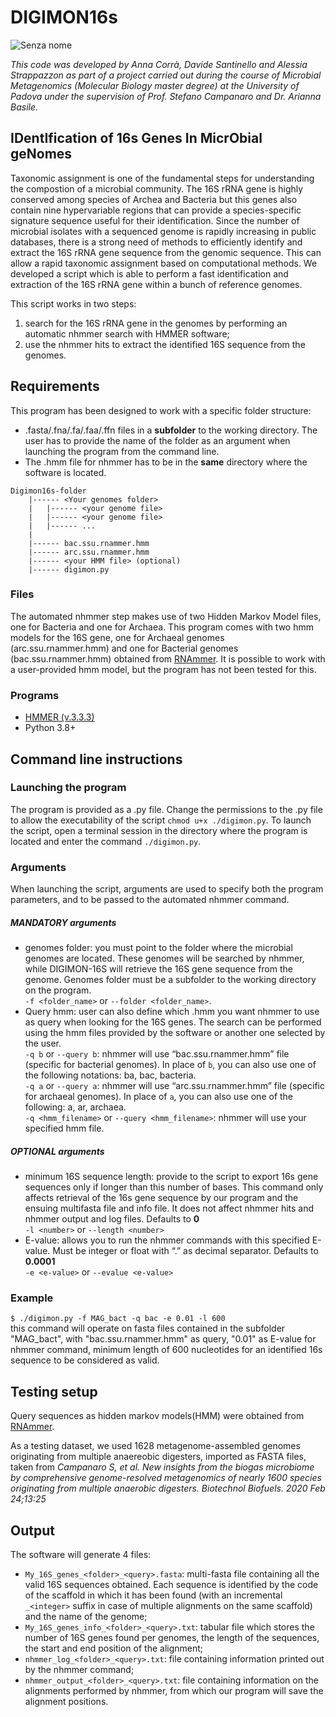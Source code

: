 # DIGIMON16s    
![Senza nome](https://user-images.githubusercontent.com/84088778/118647347-89103f00-b7e1-11eb-87cf-248cc7abf5db.png)

*This code was developed by Anna Corrà, Davide Santinello and Alessia Strappazzon as part of a project carried out during the course of Microbial Metagenomics 
(Molecular Biology master degree) at the University of Padova under the supervision of Prof. Stefano Campanaro and Dr. Arianna Basile.*


## IDentIfication of 16s Genes In MicrObial geNomes

Taxonomic assignment is one of the fundamental steps for understanding the compostion of a microbial community.
The 16S rRNA gene is highly conserved among species of Archea and Bacteria but this genes also contain nine hypervariable regions that can provide a species-specific signature sequence useful for their identification.
Since the number of microbial isolates with a sequenced genome is rapidly increasing in public databases, there is a strong need of methods to efficiently identify and extract the 16S rRNA gene sequence from the genomic sequence. This can allow a rapid taxonomic assignment based on computational methods.
We developed a script which is able to perform a fast identification and extraction of the 16S rRNA gene within a bunch of reference genomes.

This script works in two steps:
1. search for the 16S rRNA gene in the genomes by performing an automatic nhmmer search with HMMER software;
2. use the nhmmer hits to extract the identified 16S sequence from the genomes.

## Requirements
This program has been designed to work with a specific folder structure:
- .fasta/.fna/.fa/.faa/.ffn files in a **subfolder** to the working directory. The user has to provide the name of the folder as an argument when launching the program from the command line.
- The .hmm file for nhmmer has to be in the **same** directory where the software is located.
```
Digimon16s-folder
	|------ <Your genomes folder>
	|	|------ <your genome file>
	|	|------ <your genome file>
	|	|------ ...
	|
	|------ bac.ssu.rnammer.hmm
	|------ arc.ssu.rnammer.hmm
	|------ <your HMM file> (optional)
	|------ digimon.py
```

### Files
The automated nhmmer step makes use of two Hidden Markov Model files, one for Bacteria and one for Archaea.
This program comes with two hmm models for the 16S gene, one for Archaeal genomes (arc.ssu.rnammer.hmm) and one for Bacterial genomes (bac.ssu.rnammer.hmm) obtained from [RNAmmer](http://www.cbs.dtu.dk/services/RNAmmer/). It is possible to work with a user-provided hmm model, but the program has not been tested for this.

### Programs
- [HMMER (v.3.3.3)](http://hmmer.org/)
- Python 3.8+

## Command line instructions
### Launching the program
The program is provided as a .py file. Change the permissions to the .py file to allow the executability of the script `chmod u+x ./digimon.py`.
To launch the script, open a terminal session in the directory where the program is located and enter the command `./digimon.py`.
### Arguments
When launching the script, arguments are used to specify both the program parameters, and to be passed to the automated nhmmer command.
##### MANDATORY arguments
- genomes folder: you must point to the folder where the microbial genomes are located. These genomes will be searched by nhmmer, while DIGIMON-16S will retrieve the 16S gene sequence from the genome. Genomes folder must be a subfolder to the working directory on the program.\
`-f <folder_name>` or `--folder <folder_name>`.
- Query hmm: user can also define which .hmm you want nhmmer to use as query when looking for the 16S genes. The search can be performed using the hmm files provided by the software or another one selected by the user.\
	`-q b` or `--query b`: nhmmer will use “bac.ssu.rnammer.hmm” file (specific for bacterial genomes). In place of `b`, you can also use one of the following notations: ba, bac, bacteria.\
	`-q a` or `--query a`: nhmmer will use “arc.ssu.rnammer.hmm” file (specific for archaeal genomes). In place of `a`, you can also use one of the following: a, ar, archaea.\
	`-q <hmm_filename>` or `--query <hmm_filename>`: nhmmer will use your specified hmm file.
    
##### OPTIONAL arguments
- minimum 16S sequence length: provide to the script to export 16s gene sequences only if longer than this number of bases. This command only affects retrieval of the 16s gene sequence by our program and the ensuing multifasta file and info file. It does not affect nhmmer hits and nhmmer output and log files. Defaults to **0**\
`-l <number>` or `--length <number>`
- E-value: allows you to run the nhmmer commands with this specified E-value. Must be integer or float with “.” as decimal separator. Defaults to **0.0001**\
`-e <e-value>` or `--evalue <e-value>`

### Example
`$ ./digimon.py -f MAG_bact -q bac -e 0.01 -l 600` \
this command will operate on fasta files contained in the subfolder "MAG_bact", with "bac.ssu.rnammer.hmm" as query, "0.01" as E-value for nhmmer command, minimum length of 600 nucleotides for an identified 16s sequence to be considered as valid.
	
## Testing setup
Query sequences as hidden markov models(HMM) were obtained from [RNAmmer](http://www.cbs.dtu.dk/services/RNAmmer/).

As a testing dataset, we used 1628 metagenome-assembled genomes originating from multiple anaereobic digesters, imported as FASTA files, taken from _Campanaro S, et al. New insights from the biogas microbiome by comprehensive genome-resolved metagenomics of nearly 1600 species originating from multiple anaerobic digesters. Biotechnol Biofuels. 2020 Feb 24;13:25_

## Output
The software will generate 4 files:
- `My_16S_genes_<folder>_<query>.fasta`: multi-fasta file containing all the valid 16S sequences obtained. Each sequence is identified by the code of the scaffold in which it has been found (with an incremental `_<integer>` suffix in case of multiple alignments on the same scaffold) and the name of the genome;
- `My_16S_genes_info_<folder>_<query>.txt`: tabular file which stores the number of 16S genes found per genomes, the length of the sequences, the start and end position of the alignment; 
- `nhmmer_log_<folder>_<query>.txt`: file containing information printed out by the nhmmer command;
- `nhmmer_output_<folder>_<query>.txt`: file containing information on the alignments performed by nhmmer, from which our program will save the alignment positions. 
